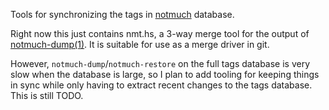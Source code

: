 Tools for synchronizing the tags in [notmuch][1] database.

Right now this just contains nmt.hs, a 3-way merge tool for the output
of [notmuch-dump(1)][2]. It is suitable for use as a merge driver in
git.

However, `notmuch-dump`/`notmuch-restore` on the full tags database is
very slow when the database is large, so I plan to add tooling for
keeping things in sync while only having to extract recent changes to
the tags database. This is still TODO.

[1]: https://notmuchmail.org/
[2]: https://notmuchmail.org/manpages/notmuch-dump-1/
